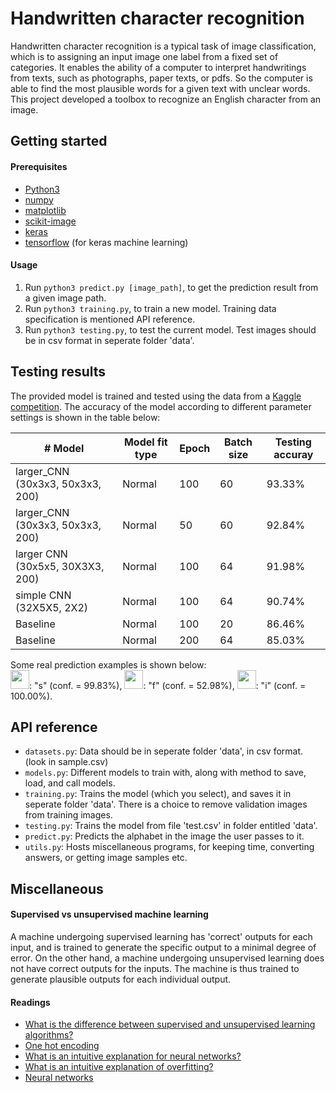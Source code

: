 # Handwritten character recognition

Handwritten character recognition is a typical task of image classification, which is to assigning an input image one label from a fixed set of categories. It enables the ability of a computer to interpret handwritings from texts, such as photographs, paper texts, or pdfs. So the computer is able to find the most plausible words for a given text with unclear words. This project developed a toolbox to recognize an English character from an image.

## Getting started

#### Prerequisites
+ [Python3](https://www.python.org/download/releases/3.0/)
+ [numpy](http://www.numpy.org/)
+ [matplotlib](http://matplotlib.org/)
+ [scikit-image](http://scikit-image.org/)
+ [keras](http://machinelearningmastery.com/handwritten-digit-recognition-using-convolutional-neural-networks-python-keras/)
+ [tensorflow](https://www.tensorflow.org/) (for keras machine learning)

#### Usage
1. Run `python3 predict.py [image_path]`, to get the prediction result from a given image path.
2. Run `python3 training.py`, to train a new model. Training data specification is mentioned API reference.
3. Run `python3 testing.py`, to test the current model. Test images should be in csv format in seperate folder 'data'.

## Testing results

The provided model is trained and tested using the data from a [Kaggle competition](https://inclass.kaggle.com/c/cs5339-prediction-competition). The accuracy of the model according to different parameter settings is shown in the table below:

| # Model | Model fit type | Epoch | Batch size | Testing accuray |
| ------- | -------------- | ----- | ---------- | --------------- |
| larger_CNN (30x3x3, 50x3x3, 200) | Normal | 100 | 60 | 93.33% |
| larger_CNN (30x3x3, 50x3x3, 200) | Normal | 50 | 60 | 92.84% |
| larger CNN (30x5x5, 30X3X3, 200)| Normal | 100 | 64 | 91.98% |
| simple CNN (32X5X5, 2X2) | Normal |100 | 64 | 90.74% |
| Baseline | Normal | 100 | 20 | 86.46% |
| Baseline | Normal | 200 | 64 | 85.03% |

Some real prediction examples is shown below:  
<img src="https://github.com/li-s/Handwriting-recognition/blob/master/data/show_image0.jpg" height="30">: "s" (conf. = 99.83%),
<img src="https://github.com/li-s/Handwriting-recognition/blob/master/data/show_image1.jpg" height="30">: "f" (conf. = 52.98%),
<img src="https://github.com/li-s/Handwriting-recognition/blob/master/data/show_image2.jpg" height="30">: "i" (conf. = 100.00%).

## API reference
+ `datasets.py`: Data should be in seperate folder 'data', in csv format. (look in sample.csv)
+ `models.py`: Different models to train with, along with method to save, load, and call models.
+ `training.py`: Trains the model (which you select), and saves it in seperate folder 'data'. There is a choice to remove validation images from training images.
+ `testing.py`: Trains the model from file 'test.csv' in folder entitled 'data'.
+ `predict.py`: Predicts the alphabet in the image the user passes to it.
+ `utils.py`: Hosts miscellaneous programs, for keeping time, converting answers, or getting image samples etc.

## Miscellaneous

#### Supervised vs unsupervised machine learning
A machine undergoing supervised learning has 'correct' outputs for each input, and is trained to generate the specific output to a minimal degree of error.
On the other hand, a machine undergoing unsupervised learning does not have correct outputs for the inputs. The machine is thus trained to generate plausible outputs for each individual output.

#### Readings
+ [What is the difference between supervised and unsupervised learning algorithms?](https://www.quora.com/What-is-the-difference-between-supervised-and-unsupervised-learning-algorithms)
+ [One hot encoding](https://www.quora.com/What-is-one-hot-encoding-and-when-is-it-used-in-data-science)
+ [What is an intuitive explanation for neural networks?](https://www.quora.com/What-is-an-intuitive-explanation-for-neural-networks)
+ [What is an intuitive explanation of overfitting?](https://www.quora.com/What-is-an-intuitive-explanation-of-overfitting)
+ [Neural networks](http://cs231n.github.io/)

